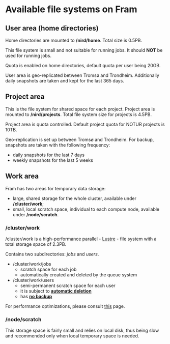 # Available file systems on Fram

## User area (home directories)

Home directories are mounted to **/nird/home**. Total size is 0.5PB.

This file system is small and not suitable for running jobs. It should **NOT**
be used for running jobs.

Quota is enabled on home directories, default quota per user being 20GB.

User area is geo-replicated between Tromsø and Trondheim. Additionally daily
snapshots are taken and kept for the last 365 days.


## Project area

This is the file system for shared space for each project. Project area is 
mounted to **/nird/projects**. Total file system size for projects is 4.5PB.

Project area is quota controlled. Default project quota for NOTUR projects is 
10TB.

Geo-replication is set up between Tromsø and Trondheim.
For backup, snapshots are taken with the following frequency:
* daily snapshots for the last 7 days
* weekly snapshots for the last 5 weeks

## Work area 

Fram has two areas for temporary data storage:
* large, shared storage for the whole cluster, available under 
**/cluster/work**;
* small, local scratch space, individual to each compute node, available under
**/node/scratch**.

### /cluster/work

/cluster/work is a high-performance parallel - [Lustre](http://lustre.org) -
file system with a total storage space of 2.3PB.

Contains two subdirectories: *jobs* and *users*.
* /cluster/work/jobs
  - scratch space for each job
  - automatically created and deleted by the queue system
* /cluster/work/users
  - semi-permanent scratch space for each user
  - it is subject to [**automatic deletion**](storage-policies.md)
  - has [**no backup**](backup.md)

For performance optimizations, please consult [this](performance-tips.md) page.

### /node/scratch

This storage space is fairly small and relies on local disk, thus being slow
and recommended only when local temporary space is needed.
